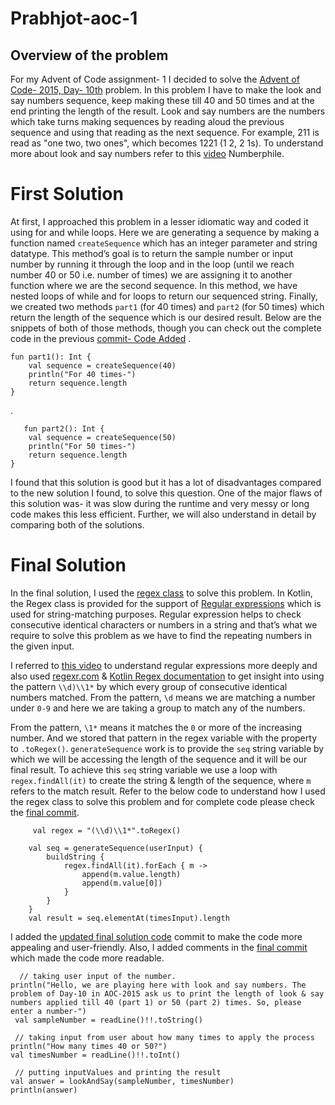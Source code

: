 # Prabhjot-aoc-1
## Overview of the problem

For my Advent of Code assignment- 1 I decided to solve the  [Advent of Code- 2015, Day- 10th](https://adventofcode.com/2015/day/10) problem. In this problem I have to make the look and say numbers sequence, keep making these till 40 and 50 times and at the end printing the length of the result. Look and say numbers are the numbers which take turns making sequences by reading aloud the previous sequence and using that reading as the next sequence. For example, 211 is read as "one two, two ones", which becomes 1221 (1 2, 2 1s). To understand more about look and say numbers refer to this [video](https://www.youtube.com/watch?v=ea7lJkEhytA) Numberphile.

# First Solution

At first, I approached this problem in a lesser idiomatic way and coded it using for and while loops. 
Here we are generating a sequence by making a function named ```createSequence``` which has an integer parameter and string datatype. This method’s goal is to return the sample number or input number by running it through the loop and in the loop (until we reach number 40 or 50 i.e. number of times) we are assigning it to another function where we are the second sequence. In this method, we have nested loops of while and for loops to return our sequenced string. Finally, we created two methods ```part1``` (for 40 times) and ```part2``` (for 50 times) which return the length of the sequence which is our desired result. Below are the snippets of both of those methods, though you can check out the complete code in the previous [commit- Code Added](https://github.com/nic-dgl-204-fall-2022/Prabhjot-aoc-1/commit/17c132e9a52b48d2d9b68b67c34077e60ac4563f) .

    fun part1(): Int {
        val sequence = createSequence(40)
        println("For 40 times-")
        return sequence.length
    }
.
       
       fun part2(): Int {
        val sequence = createSequence(50)
        println("For 50 times-")
        return sequence.length
    }

I found that this solution is good but it has a lot of disadvantages compared to the new solution I found, to solve this question. One of the major flaws of this solution was- it was slow during the runtime and very messy or long code makes this less efficient. Further, we will also understand in detail by comparing both of the solutions. 

# Final Solution 

In the final solution, I used the [regex class](https://kotlinlang.org/api/latest/jvm/stdlib/kotlin.text/-regex/)  to solve this problem. In Kotlin, the Regex class is provided for the support of [Regular expressions](https://en.wikipedia.org/wiki/Regular_expression) which is used for string-matching purposes. Regular expression helps to check consecutive identical characters or numbers in a string and that’s what we require to solve this problem as we have to find the repeating numbers in the given input. 


 I referred to [this video](https://www.youtube.com/watch?v=sXQxhojSdZM) to understand regular expressions more deeply and also used [regexr.com](https://regexr.com/) & [Kotlin Regex documentation](https://kotlinlang.org/api/latest/jvm/stdlib/kotlin.text/-regex/) to get insight into using the pattern ```\\d)\\1*``` by which every group of consecutive identical numbers matched. From the pattern, ```\d``` means we are matching a number under ```0-9``` and here we are taking a group to match any of the numbers.
 
 From the pattern, ```\1*``` means it matches the ```0``` or more of the increasing number. And we stored that pattern in the regex variable with the property to ```.toRegex()```. ```generateSequence``` work is to provide the ```seq``` string variable by which we will be accessing the length of the sequence and it will be our final result. To achieve this ```seq``` string variable we use a loop with ```regex.findAll(it)``` to create the string & length of the sequence, where ```m``` refers to the match result. Refer to the below code to understand how I used the regex class to solve this problem and for complete code please check the [final commit](https://github.com/nic-dgl-204-fall-2022/Prabhjot-aoc-1/commit/5e6f5b4f38e92838375c5f476be5e99ce30cc73a).
 
         val regex = "(\\d)\\1*".toRegex()

        val seq = generateSequence(userInput) {
            buildString {
                regex.findAll(it).forEach { m ->
                    append(m.value.length)
                    append(m.value[0])
                }
            }
        }
        val result = seq.elementAt(timesInput).length


I added the [updated final solution code](https://github.com/nic-dgl-204-fall-2022/Prabhjot-aoc-1/blob/5e10735c3891d64dda04799900a5bd3a209cd813/src/main/kotlin/day10.kt) commit to make the code more appealing and user-friendly. Also, I added comments in the [final commit](https://github.com/nic-dgl-204-fall-2022/Prabhjot-aoc-1/blob/5e6f5b4f38e92838375c5f476be5e99ce30cc73a/src/main/kotlin/day10.kt) which made the code more readable. 

      // taking user input of the number.
    println("Hello, we are playing here with look and say numbers. The problem of Day-10 in AOC-2015 ask us to print the length of look & say numbers applied till 40 (part 1) or 50 (part 2) times. So, please enter a number-")
     val sampleNumber = readLine()!!.toString()

     // taking input from user about how many times to apply the process
    println("How many times 40 or 50?")
    val timesNumber = readLine()!!.toInt()

     // putting inputValues and printing the result
    val answer = lookAndSay(sampleNumber, timesNumber)
    println(answer)
    
    

















































